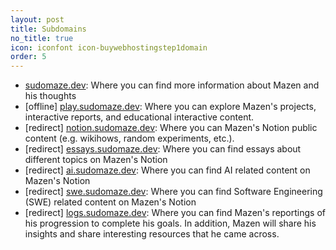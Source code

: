```yaml
---
layout: post
title: Subdomains
no_title: true
icon: iconfont icon-buywebhostingstep1domain
order: 5
---
```


- [sudomaze.dev](https://sudomaze.dev): Where you can find more information about Mazen and his thoughts
- [offline] [play.sudomaze.dev](https://play.sudomaze.dev): Where you can explore Mazen's projects, interactive reports, and educational interactive content.
- [redirect] [notion.sudomaze.dev](https://notion.sudomaze.dev): Where you can Mazen's Notion public content (e.g. wikihows, random experiments, etc.).
- [redirect] [essays.sudomaze.dev](https://essays.sudomaze.dev): Where you can find essays about different topics on Mazen's Notion
- [redirect] [ai.sudomaze.dev](https://ai.sudomaze.dev): Where you can find AI related content on Mazen's Notion
- [redirect] [swe.sudomaze.dev](https://swe.sudomaze.dev): Where you can find Software Engineering (SWE) related content on Mazen's Notion
- [redirect] [logs.sudomaze.dev](https://logs.sudomaze.dev): Where you can find Mazen's reportings of his progression to complete his goals. In addition, Mazen will share his insights and share interesting resources that he came across.
